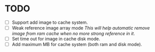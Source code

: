 # TODO

- [ ] Support add image to cache system.
- [ ] Weak reference image array mode  *This will help automatic remove image from ram cache when no more strong reference in it*.
- [ ] Set time out for image in cache disk mode.
- [ ] Add maximum MB for cache system (both ram and disk mode).
